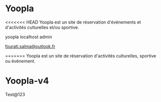 # Yoopla
<<<<<<< HEAD
Yoopla est un site de réservation d'événements et d'activités culturelles et/ou sportive.


yoopla localhost
admin

fourati.salma@outlook.fr

=======
Yoopla est un site de réservation d'activités culturelles, sportive ou évènement.
# Yoopla-v4

Test@123

